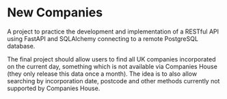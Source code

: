 # New Companies

A project to practice the development and implementation of a RESTful API using FastAPI and SQLAlchemy connecting to a remote PostgreSQL database.

The final project should allow users to find all UK companies incorporated on the current day, something which is not available via Companies House (they only release this data once a month). The idea is to also allow searching by incorporation date, postcode and other methods currently not supported by Companies House.
